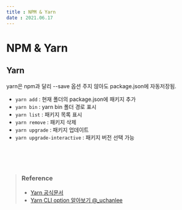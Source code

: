 ```yaml
---
title : NPM & Yarn  
date : 2021.06.17  
---
```


# NPM & Yarn

## Yarn
yarn은 npm과 달리 --save 옵션 주지 않아도 package.json에 자동저장됨.  
* `yarn add` : 현재 폴더의 package.json에 패키지 추가
* `yarn bin` : yarn bin 폴더 경로 표시
* `yarn list` : 패키지 목록 표시
* `yarn remove` : 패키지 삭제
* `yarn upgrade` : 패키지 업데이트
* `yarn upgrade-interactive` : 패키지 버전 선택 가능

<br>
<br>
<br>

> ### Reference
> * [Yarn 공식문서](https://yarnpkg.com/lang/en/docs/cli/global/)
> * [Yarn CLI option 알아보기 @_uchanlee](https://velog.io/@_uchanlee/Yarn-CLI-option-%EC%95%8C%EC%95%84%EB%B3%B4%EA%B8%B0)
